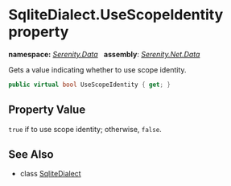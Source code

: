 # SqliteDialect.UseScopeIdentity property
**namespace:** *[Serenity.Data](../../README.md#serenity.data-namespace)*   **assembly**: *[Serenity.Net.Data](../../README.md)*

Gets a value indicating whether to use scope identity.

```csharp
public virtual bool UseScopeIdentity { get; }
```

## Property Value

`true` if to use scope identity; otherwise, `false`.

## See Also

* class [SqliteDialect](../SqliteDialect.md)